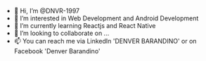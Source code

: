 - 👋 Hi, I’m @DNVR-1997
- 👀 I’m interested in Web Development and Android Development
- 🌱 I’m currently learning Reactjs and React Native
- 💞️ I’m looking to collaborate on ...
- 📫 You can reach me via LinkedIn 'DENVER BARANDINO' or on Facebook 'Denver Barandino'

<!---
DNVR-1997/DNVR-1997 is a ✨ special ✨ repository because its `README.md` (this file) appears on your GitHub profile.
You can click the Preview link to take a look at your changes.
--->
